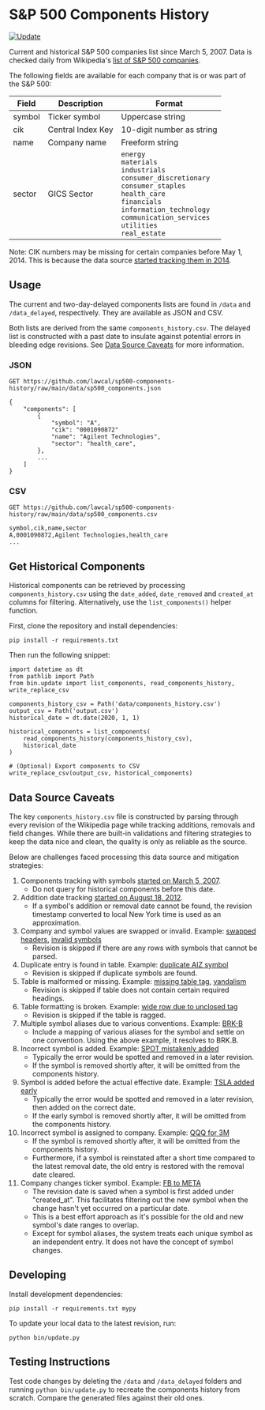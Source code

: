 # S&P 500 Components History

[![Update](https://github.com/lawcal/sp500-components-history/actions/workflows/update.yml/badge.svg?branch=main)](https://github.com/lawcal/sp500-components-history/actions/workflows/update.yml)

Current and historical S&P 500 companies list since March 5, 2007. Data is checked daily from Wikipedia's [list of S&P 500 companies](https://en.wikipedia.org/wiki/List_of_S%26P_500_companies).

The following fields are available for each company that is or was part of the S&P 500:

| Field  | Description       | Format                    |
| ------ | ----------------- | ------------------------- |
| symbol | Ticker symbol     | Uppercase string          |
| cik    | Central Index Key | 10-digit number as string |
| name   | Company name      | Freeform string           |
| sector | GICS Sector       | `energy`<br/>`materials`<br/>`industrials`<br/>`consumer_discretionary`<br/>`consumer_staples`<br/>`health_care`<br/>`financials`<br/>`information_technology`<br/>`communication_services`<br/>`utilities`<br/>`real_estate` |

Note: CIK numbers may be missing for certain companies before May 1, 2014. This is because the data source [started tracking them in 2014](https://en.wikipedia.org/wiki/List_of_S%26P_500_companies?oldid=607709431).

## Usage

The current and two-day-delayed components lists are found in `/data` and `/data_delayed`, respectively. They are available as JSON and CSV.

Both lists are derived from the same `components_history.csv`. The delayed list is constructed with a past date to insulate against potential errors in bleeding edge revisions. See [Data Source Caveats](#data-source-caveats) for more information.

### JSON
`GET https://github.com/lawcal/sp500-components-history/raw/main/data/sp500_components.json`

```
{
    "components": [
        {
            "symbol": "A",
            "cik": "0001090872"
            "name": "Agilent Technologies",
            "sector": "health_care",
        },
        ...
    ]
}
```

### CSV
`GET https://github.com/lawcal/sp500-components-history/raw/main/data/sp500_components.csv`

```
symbol,cik,name,sector
A,0001090872,Agilent Technologies,health_care
...
```

## Get Historical Components

Historical components can be retrieved by processing `components_history.csv` using the `date_added`, `date_removed` and `created_at` columns for filtering. Alternatively, use the `list_components()` helper function.

First, clone the repository and install dependencies:
```
pip install -r requirements.txt
```

Then run the following snippet:
```
import datetime as dt
from pathlib import Path
from bin.update import list_components, read_components_history, write_replace_csv

components_history_csv = Path('data/components_history.csv')
output_csv = Path('output.csv')
historical_date = dt.date(2020, 1, 1)

historical_components = list_components(
    read_components_history(components_history_csv),
    historical_date
)

# (Optional) Export components to CSV
write_replace_csv(output_csv, historical_components)

```

## Data Source Caveats

The key `components_history.csv` file is constructed by parsing through every revision of the Wikipedia page while tracking additions, removals and field changes. While there are built-in validations and filtering strategies to keep the data nice and clean, the quality is only as reliable as the source.

Below are challenges faced processing this data source and mitigation strategies:

1. Components tracking with symbols [started on March 5, 2007](https://en.wikipedia.org/w/index.php?title=List_of_S%26P_500_companies&oldid=112958830).
    - Do not query for historical components before this date.
2. Addition date tracking [started on August 18, 2012](https://en.wikipedia.org/w/index.php?title=List_of_S%26P_500_companies&oldid=507960752).
    - If a symbol's addition or removal date cannot be found, the revision timestamp converted to local New York time is used as an approximation.
3. Company and symbol values are swapped or invalid. Example: [swapped headers](https://en.wikipedia.org/w/index.php?title=List_of_S%26P_500_companies&oldid=185113306), [invalid symbols](https://en.wikipedia.org/w/index.php?title=List_of_S%26P_500_companies&oldid=233849613)
    - Revision is skipped if there are any rows with symbols that cannot be parsed.
4. Duplicate entry is found in table. Example: [duplicate AIZ symbol](https://en.wikipedia.org/w/index.php?title=List_of_S%26P_500_companies&oldid=230711443)
    - Revision is skipped if duplicate symbols are found.
5. Table is malformed or missing. Example: [missing table tag](https://en.wikipedia.org/w/index.php?title=List_of_S%26P_500_companies&oldid=389847709), [vandalism](https://en.wikipedia.org/w/index.php?title=List_of_S%26P_500_companies&oldid=427992852)
    - Revision is skipped if table does not contain certain required headings.
6. Table formatting is broken. Example: [wide row due to unclosed tag](https://en.wikipedia.org/w/index.php?title=List_of_S%26P_500_companies&oldid=421482407)
    - Revision is skipped if the table is ragged.
7. Multiple symbol aliases due to various conventions. Example: [BRK-B](https://en.wikipedia.org/w/index.php?title=List_of_S%26P_500_companies&oldid=985987275)
    - Include a mapping of various aliases for the symbol and settle on one convention. Using the above example, it resolves to BRK.B.
8. Incorrect symbol is added. Example: [SPOT mistakenly added](https://en.wikipedia.org/w/index.php?title=List_of_S%26P_500_companies&oldid=964768725)
    - Typically the error would be spotted and removed in a later revision.
    - If the symbol is removed shortly after, it will be omitted from the components history.
9. Symbol is added before the actual effective date. Example: [TSLA added early](https://en.wikipedia.org/w/index.php?title=List_of_S%26P_500_companies&oldid=989167414)
    - Typically the error would be spotted and removed in a later revision, then added on the correct date.
    - If the early symbol is removed shortly after, it will be omitted from the components history.
10. Incorrect symbol is assigned to company. Example: [QQQ for 3M](https://en.wikipedia.org/w/index.php?title=List_of_S%26P_500_companies&oldid=555200632)
    - If the symbol is removed shortly after, it will be omitted from the components history.
    - Furthermore, if a symbol is reinstated after a short time compared to the latest removal date, the old entry is restored with the removal date cleared.
11. Company changes ticker symbol. Example: [FB to META](https://en.wikipedia.org/w/index.php?title=List_of_S%26P_500_companies&oldid=1092243288)
    - The revision date is saved when a symbol is first added under "created_at". This facilitates filtering out the new symbol when the change hasn't yet occurred on a particular date.
    - This is a best effort approach as it's possible for the old and new symbol's date ranges to overlap.
    - Except for symbol aliases, the system treats each unique symbol as an independent entry. It does not have the concept of symbol changes.

## Developing

Install development dependencies:
```
pip install -r requirements.txt mypy
```

To update your local data to the latest revision, run:
```
python bin/update.py
```

## Testing Instructions

Test code changes by deleting the `/data` and `/data_delayed` folders and running `python bin/update.py` to recreate the components history from scratch. Compare the generated files against their old ones.
